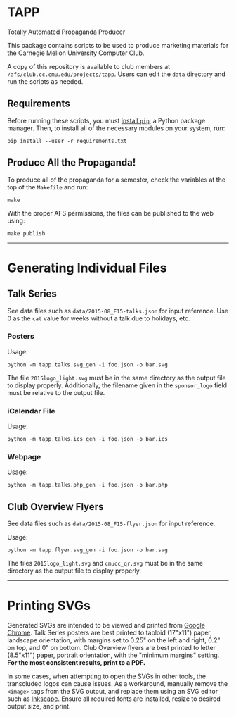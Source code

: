 # TAPP
Totally Automated Propaganda Producer

This package contains scripts to be used to produce marketing materials for the
Carnegie Mellon University Computer Club.

A copy of this repository is available to club members at
`/afs/club.cc.cmu.edu/projects/tapp`.
Users can edit the `data` directory and run the scripts as needed.

## Requirements

Before running these scripts, you must [install `pip`](https://pip.pypa.io/en/latest/installing.html),
a Python package manager.  Then, to install all of the necessary modules on your system, run:

    pip install --user -r requirements.txt

## Produce All the Propaganda!

To produce all of the propaganda for a semester,
check the variables at the top of the `Makefile` and run:

    make

With the proper AFS permissions, the files can be published to the web using:

    make publish

----

# Generating Individual Files

## Talk Series

See data files such as `data/2015-08_F15-talks.json` for input reference.
Use 0 as the `cat` value for weeks without a talk due to holidays, etc.

### Posters

Usage:

    python -m tapp.talks.svg_gen -i foo.json -o bar.svg

The file `2015logo_light.svg` must be in the same directory as the output file
to display properly.  Additionally, the filename given in the `sponsor_logo`
field must be relative to the output file.

### iCalendar File

Usage:

    python -m tapp.talks.ics_gen -i foo.json -o bar.ics

### Webpage

Usage:

    python -m tapp.talks.php_gen -i foo.json -o bar.php

## Club Overview Flyers

See data files such as `data/2015-08_F15-flyer.json` for input reference.

Usage:

    python -m tapp.flyer.svg_gen -i foo.json -o bar.svg

The files `2015logo_light.svg` and `cmucc_qr.svg` must be in the same directory
as the output file to display properly.

----

# Printing SVGs

Generated SVGs are intended to be viewed and printed from [Google
Chrome](https://www.google.com/chrome/browser/).  Talk Series posters are best
printed to tabloid (17"x11") paper, landscape orientation, with margins set to
0.25" on the left and right, 0.2" on top, and 0" on bottom.  Club Overview
flyers are best printed to letter (8.5"x11") paper, portrait orientation, with
the "minimum margins" setting.  **For the most consistent results, print to a
PDF.**

In some cases, when attempting to open the SVGs in other tools, the transcluded logos
can cause issues.  As a workaround, manually remove the `<image>` tags from the
SVG output, and replace them using an SVG editor such as
[Inkscape](http://www.inkscape.org/en/).  Ensure all required fonts are
installed, resize to desired output size, and print.

